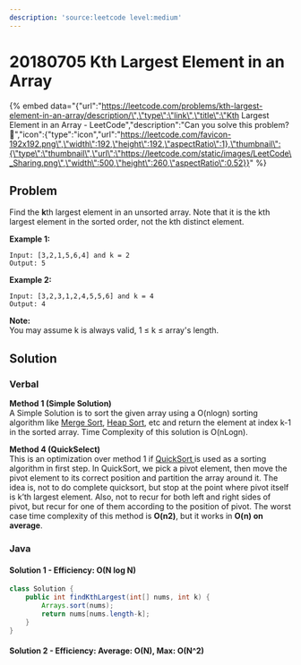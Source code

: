 ```yaml
---
description: 'source:leetcode level:medium'
---
```


# 20180705 Kth Largest Element in an Array

{% embed data="{\"url\":\"https://leetcode.com/problems/kth-largest-element-in-an-array/description/\",\"type\":\"link\",\"title\":\"Kth Largest Element in an Array - LeetCode\",\"description\":\"Can you solve this problem? 🤔\",\"icon\":{\"type\":\"icon\",\"url\":\"https://leetcode.com/favicon-192x192.png\",\"width\":192,\"height\":192,\"aspectRatio\":1},\"thumbnail\":{\"type\":\"thumbnail\",\"url\":\"https://leetcode.com/static/images/LeetCode\_Sharing.png\",\"width\":500,\"height\":260,\"aspectRatio\":0.52}}" %}

## Problem

Find the **k**th largest element in an unsorted array. Note that it is the kth largest element in the sorted order, not the kth distinct element.

**Example 1:**

```text
Input: [3,2,1,5,6,4] and k = 2
Output: 5
```

**Example 2:**

```text
Input: [3,2,3,1,2,4,5,5,6] and k = 4
Output: 4
```

**Note:**   
You may assume k is always valid, 1 ≤ k ≤ array's length.

## Solution

### Verbal

**Method 1 \(Simple Solution\)**   
A Simple Solution is to sort the given array using a O\(nlogn\) sorting algorithm like [Merge Sort](http://geeksquiz.com/merge-sort/), [Heap Sort](http://geeksquiz.com/heap-sort/), etc and return the element at index k-1 in the sorted array. Time Complexity of this solution is O\(nLogn\).

**Method 4 \(QuickSelect\)**   
This is an optimization over method 1 if [QuickSort ](http://geeksquiz.com/quick-sort/)is used as a sorting algorithm in first step. In QuickSort, we pick a pivot element, then move the pivot element to its correct position and partition the array around it. The idea is, not to do complete quicksort, but stop at the point where pivot itself is k’th largest element. Also, not to recur for both left and right sides of pivot, but recur for one of them according to the position of pivot. The worst case time complexity of this method is **O\(n2\)**, but it works in **O\(n\) on average**.

### Java

#### Solution 1 - Efficiency: O\(N log N\)

```java
class Solution {
    public int findKthLargest(int[] nums, int k) {
        Arrays.sort(nums);
        return nums[nums.length-k];
    }
}
```

#### Solution 2 - Efficiency: Average: O\(N\), Max: O\(N^2\)

```java

```


